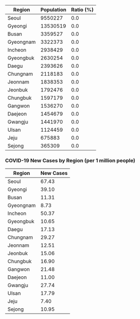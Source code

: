 | Region | Population | Ratio (%) |
| ------ | ---------- | --------- |
| Seoul | 9550227 | 0.0 |
| Gyeongi | 13530519 | 0.0 |
| Busan | 3359527 | 0.0 |
| Gyeongnam | 3322373 | 0.0 |
| Incheon | 2938429 | 0.0 |
| Gyeongbuk | 2630254 | 0.0 |
| Daegu | 2393626 | 0.0 |
| Chungnam | 2118183 | 0.0 |
| Jeonnam | 1838353 | 0.0 |
| Jeonbuk | 1792476 | 0.0 |
| Chungbuk | 1597179 | 0.0 |
| Gangwon | 1536270 | 0.0 |
| Daejeon | 1454679 | 0.0 |
| Gwangju | 1441970 | 0.0 |
| Ulsan | 1124459 | 0.0 |
| Jeju | 675883 | 0.0 |
| Sejong | 365309 | 0.0 |

### COVID-19 New Cases by Region (per 1 million people)

| Region | New Cases |
| ------ | --------- |
| Seoul | 67.43 |
| Gyeongi | 39.10 |
| Busan | 11.31 |
| Gyeongnam | 8.73 |
| Incheon | 50.37 |
| Gyeongbuk | 10.65 |
| Daegu | 17.13 |
| Chungnam | 29.27 |
| Jeonnam | 12.51 |
| Jeonbuk | 15.06 |
| Chungbuk | 16.90 |
| Gangwon | 21.48 |
| Daejeon | 11.00 |
| Gwangju | 27.74 |
| Ulsan | 17.79 |
| Jeju | 7.40 |
| Sejong | 10.95 |
